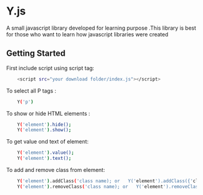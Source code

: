 # Y.js

<p>A small javascript library developed for learning purpose .This library is best for those who want to learn how javascript libraries were created</p>

## Getting Started

First include script using script tag:

```sh
    <script src="your download folder/index.js"></script>
```

To select all P tags :

```sh
    Y('p')
```

To show or hide HTML elements :

```sh
    Y('element').hide();
    Y('element').show();
```

To get value ond text of element:

```sh
    Y('element').value();
    Y('element').text();
```

To add and remove class from element:

```sh
    Y('element').addClass('class name); or   Y('element').addClass({'className1',className2',...});
    Y('element').removeClass('class name); or   Y('element').removeClass({'className1',className2',...});
